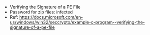 - Verifying the Signature of a PE File
- Password for zip files: infected
- Ref: https://docs.microsoft.com/en-us/windows/win32/seccrypto/example-c-program--verifying-the-signature-of-a-pe-file